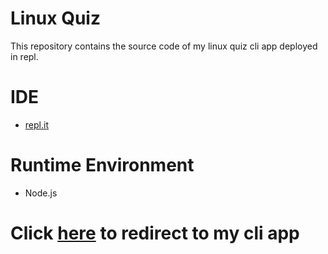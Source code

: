 # Linux Quiz
This repository contains the source code of my linux quiz cli app deployed in repl.

# IDE
- [repl.it](https://replit.com)

# Runtime Environment
- Node.js

# Click [here](https://replit.com/@harshv1741/neog-camp-mark-2?v=1) to redirect to my cli app
